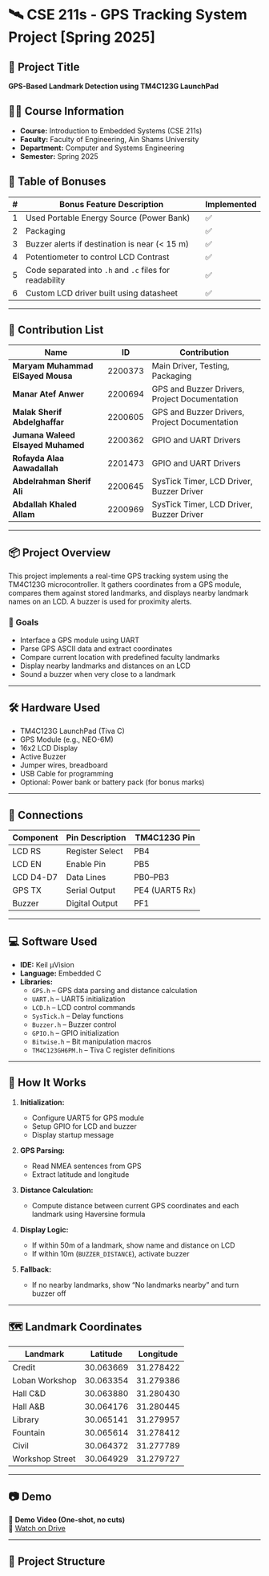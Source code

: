 # 🛰️ CSE 211s - GPS Tracking System Project [Spring 2025]

## 📍 Project Title
**GPS-Based Landmark Detection using TM4C123G LaunchPad**

## 🧑‍🏫 Course Information
- **Course:** Introduction to Embedded Systems (CSE 211s)
- **Faculty:** Faculty of Engineering, Ain Shams University
- **Department:** Computer and Systems Engineering
- **Semester:** Spring 2025

## 🧩 Table of Bonuses

| # | Bonus Feature Description | Implemented |
|---|----------------------------|-------------|
| 1 | Used Portable Energy Source (Power Bank) | ✅ |
| 2 | Packaging | ✅ |
| 3 | Buzzer alerts if destination is near (< 15 m) | ✅ |
| 4 | Potentiometer to control LCD Contrast | ✅ |
| 5 | Code separated into `.h` and `.c` files for readability | ✅ |
| 6 | Custom LCD driver built using datasheet | ✅ |

---

## 👥 Contribution List

| Name | ID | Contribution |
|------|----|--------------|
| **Maryam Muhammad ElSayed Mousa** | 2200373 | Main Driver, Testing, Packaging |
| **Manar Atef Anwer** | 2200694 | GPS and Buzzer Drivers, Project Documentation |
| **Malak Sherif Abdelghaffar** | 2200605 | GPS and Buzzer Drivers, Project Documentation |
| **Jumana Waleed Elsayed Muhamed** | 2200362 | GPIO and UART Drivers |
| **Rofayda Alaa Aawadallah** | 2201473 | GPIO and UART Drivers |
| **Abdelrahman Sherif Ali** | 2200645 | SysTick Timer, LCD Driver, Buzzer Driver |
| **Abdallah Khaled Allam** | 2200969 | SysTick Timer, LCD Driver, Buzzer Driver |

---

## 📦 Project Overview

This project implements a real-time GPS tracking system using the TM4C123G microcontroller. It gathers coordinates from a GPS module, compares them against stored landmarks, and displays nearby landmark names on an LCD. A buzzer is used for proximity alerts.

### 🎯 Goals
- Interface a GPS module using UART
- Parse GPS ASCII data and extract coordinates
- Compare current location with predefined faculty landmarks
- Display nearby landmarks and distances on an LCD
- Sound a buzzer when very close to a landmark

---

## 🛠️ Hardware Used
- TM4C123G LaunchPad (Tiva C)
- GPS Module (e.g., NEO-6M)
- 16x2 LCD Display
- Active Buzzer
- Jumper wires, breadboard
- USB Cable for programming
- Optional: Power bank or battery pack (for bonus marks)

---

## 🔌 Connections
| **Component** | **Pin Description** | **TM4C123G Pin** |
|---------------|----------------------|------------------|
| LCD RS        | Register Select       | PB4              |
| LCD EN        | Enable Pin            | PB5              |
| LCD D4-D7     | Data Lines            | PB0–PB3          |
| GPS TX        | Serial Output         | PE4 (UART5 Rx)   |
| Buzzer        | Digital Output        | PF1              |

---

## 💻 Software Used
- **IDE:** Keil µVision
- **Language:** Embedded C
- **Libraries:**
  - `GPS.h` – GPS data parsing and distance calculation
  - `UART.h` – UART5 initialization
  - `LCD.h` – LCD control commands
  - `SysTick.h` – Delay functions
  - `Buzzer.h` – Buzzer control
  - `GPIO.h` – GPIO initialization
  - `Bitwise.h` – Bit manipulation macros
  - `TM4C123GH6PM.h` – Tiva C register definitions

---

## 🧮 How It Works

1. **Initialization:**
   - Configure UART5 for GPS module
   - Setup GPIO for LCD and buzzer
   - Display startup message

2. **GPS Parsing:**
   - Read NMEA sentences from GPS
   - Extract latitude and longitude

3. **Distance Calculation:**
   - Compute distance between current GPS coordinates and each landmark using Haversine formula

4. **Display Logic:**
   - If within 50m of a landmark, show name and distance on LCD
   - If within 10m (`BUZZER_DISTANCE`), activate buzzer

5. **Fallback:**
   - If no nearby landmarks, show “No landmarks nearby” and turn buzzer off

---

## 🗺️ Landmark Coordinates

| **Landmark**        | **Latitude**   | **Longitude**  |
|---------------------|----------------|----------------|
| Credit              | 30.063669      | 31.278422      |
| Loban Workshop      | 30.063354      | 31.279386      |
| Hall C&D            | 30.063880      | 31.280430      |
| Hall A&B            | 30.064176      | 31.280445      |
| Library             | 30.065141      | 31.279957      |
| Fountain            | 30.065614      | 31.278412      |
| Civil               | 30.064372      | 31.277789      |
| Workshop Street     | 30.064929      | 31.279727      |

---

## 📷 Demo

🎥 **Demo Video (One-shot, no cuts)**  
📎 [Watch on Drive](https://drive.google.com/drive/folders/1dnURdzcUv93dDKmu0cbW_O_x28QXpHPa)

---

## 📂 Project Structure


